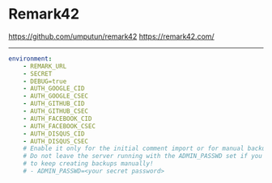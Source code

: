 # Remark42

https://github.com/umputun/remark42
https://remark42.com/

---

```yaml
environment:
    - REMARK_URL
    - SECRET
    - DEBUG=true
    - AUTH_GOOGLE_CID
    - AUTH_GOOGLE_CSEC
    - AUTH_GITHUB_CID
    - AUTH_GITHUB_CSEC
    - AUTH_FACEBOOK_CID
    - AUTH_FACEBOOK_CSEC
    - AUTH_DISQUS_CID
    - AUTH_DISQUS_CSEC
    # Enable it only for the initial comment import or for manual backups.
    # Do not leave the server running with the ADMIN_PASSWD set if you don't have an intention
    # to keep creating backups manually!
    # - ADMIN_PASSWD=<your secret password>
```      
